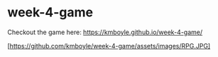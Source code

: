 # week-4-game

Checkout the game here: https://kmboyle.github.io/week-4-game/

[https://github.com/kmboyle/week-4-game/assets/images/RPG.JPG]
